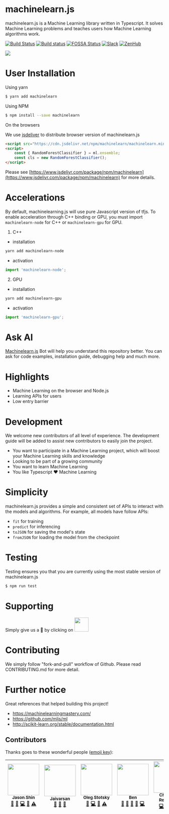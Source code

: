 # machinelearn.js

machinelearn.js is a Machine Learning library written in Typescript. It solves Machine Learning problems
and teaches users how Machine Learning algorithms work.

[![Build Status](https://dev.azure.com/jasonShin91/machinelearn.js/_apis/build/status/machinelearnjs.machinelearnjs?branchName=master)](https://dev.azure.com/jasonShin91/machinelearn.js/_build/latest?definitionId=1&branchName=master)
[![Build status](https://ci.appveyor.com/api/projects/status/juf77mt9fujcd2a2/branch/master?svg=true)](https://ci.appveyor.com/project/JasonShin/machinelearnjs/branch/master)
[![FOSSA Status](https://app.fossa.io/api/projects/git%2Bgithub.com%2FJasonShin%2Fkalimdorjs.svg?type=shield)](https://app.fossa.io/projects/git%2Bgithub.com%2FJasonShin%2Fkalimdorjs?ref=badge_shield)
[![Slack](https://slack.bri.im/badge.svg)](https://slack.bri.im)
[![ZenHub](https://i.imgur.com/nMF1yqZ.png)](https://app.zenhub.com/workspaces/machinelearnjs-5bef95354b5806bc2bf57ff3/boards?repos=131453423)

<img src="https://i.imgur.com/I5VbqB1.jpg">

# User Installation

Using yarn

```bash
$ yarn add machinelearn
```

Using NPM

```bash
$ npm install --save machinelearn
```

On the browsers

We use [jsdeliver](https://www.jsdelivr.com/package/npm/machinelearn) to distribute browser version of machinelearn.js

```html
<script src="https://cdn.jsdelivr.net/npm/machinelearn/machinelearn.min.js"></script>
<script>
    const { RandomForestClassifier } = ml.ensemble;
    const cls = new RandomForestClassifier();
</script>
```

Please see [https://www.jsdelivr.com/package/npm/machinelearn](https://www.jsdelivr.com/package/npm/machinelearn) for more details.

# Accelerations

By default, machinelearning.js will use pure Javascript version of tfjs. To enable acceleration
through C++ binding or GPU, you must import `machinelearn-node` for C++ or `machinelearn-gpu` for GPU.

1. C++

* installation

```bash
yarn add machinelearn-node
```

* activation

```javascript
import 'machinelearn-node';
```

2. GPU

* installation

```bash
yarn add machinelearn-gpu
```

* activation

```javascript
import 'machinelearn-gpu';
```

# Ask AI
[Machinelearn.js](https://codeparrot.ai/oracle?owner=machinelearnjs&repo=machinelearnjs) Bot will help you understand this repository better. You can ask for code examples, installation guide, debugging help and much more.

# Highlights

* Machine Learning on the browser and Node.js
* Learning APIs for users
* Low entry barrier

# Development

We welcome new contributors of all level of experience. The development guide will be added
to assist new contributors to easily join the project.

* You want to participate in a Machine Learning project, which will boost your Machine Learning skills and knowledge
* Looking to be part of a growing community
* You want to learn Machine Learning
* You like Typescript :heart: Machine Learning

# Simplicity

machinelearn.js provides a simple and consistent set of APIs to interact with the models and algorithms.
For example, all models have follow APIs:

* `fit` for training
* `predict` for inferencing
* `toJSON` for saving the model's state
* `fromJSON` for loading the model from the checkpoint

# Testing

Testing ensures you that you are currently using the most stable version of machinelearn.js

```bash
$ npm run test
```

# Supporting

Simply give us a :star2: by clicking on <img width="45" src="https://i.imgur.com/JEOaKBk.png">

# Contributing

We simply follow "fork-and-pull" workflow of Github. Please read CONTRIBUTING.md for more detail.

# Further notice

Great references that helped building this project!

* https://machinelearningmastery.com/
* https://github.com/mljs/ml
* http://scikit-learn.org/stable/documentation.html

## Contributors

Thanks goes to these wonderful people ([emoji key](https://github.com/kentcdodds/all-contributors#emoji-key)):

<!-- ALL-CONTRIBUTORS-LIST:START - Do not remove or modify this section -->

<!-- prettier-ignore -->
| [<img src="https://avatars0.githubusercontent.com/u/2525002?v=4" width="100px;"/><br /><sub><b>Jason Shin</b></sub>](https://github.com/JasonShin)<br />[📝](#blog-JasonShin "Blogposts") [🐛](https://github.com/machinelearnjs/machinelearnjs/issues?q=author%3AJasonShin "Bug reports") [💻](https://github.com/machinelearnjs/machinelearnjs/commits?author=JasonShin "Code") [📖](https://github.com/machinelearnjs/machinelearnjs/commits?author=JasonShin "Documentation") [⚠️](https://github.com/machinelearnjs/machinelearnjs/commits?author=JasonShin "Tests") | [<img src="https://avatars0.githubusercontent.com/u/21098186?v=4" width="100px;"/><br /><sub><b>Jaivarsan</b></sub>](https://github.com/greed2411)<br />[💬](#question-greed2411 "Answering Questions") [🤔](#ideas-greed2411 "Ideas, Planning, & Feedback") [📢](#talk-greed2411 "Talks") | [<img src="https://avatars2.githubusercontent.com/u/9072266?v=4" width="100px;"/><br /><sub><b>Oleg Stotsky</b></sub>](https://github.com/OlegStotsky)<br />[🐛](https://github.com/machinelearnjs/machinelearnjs/issues?q=author%3AOlegStotsky "Bug reports") [💻](https://github.com/machinelearnjs/machinelearnjs/commits?author=OlegStotsky "Code") [📖](https://github.com/machinelearnjs/machinelearnjs/commits?author=OlegStotsky "Documentation") [⚠️](https://github.com/machinelearnjs/machinelearnjs/commits?author=OlegStotsky "Tests") | [<img src="https://avatars3.githubusercontent.com/u/687794?v=4" width="100px;"/><br /><sub><b>Ben</b></sub>](https://github.com/benjaminmcdonald)<br />[💬](#question-benjaminmcdonald "Answering Questions") [🎨](#design-benjaminmcdonald "Design") [📢](#talk-benjaminmcdonald "Talks") [🐛](https://github.com/machinelearnjs/machinelearnjs/issues?q=author%3Abenjaminmcdonald "Bug reports") [💻](https://github.com/machinelearnjs/machinelearnjs/commits?author=benjaminmcdonald "Code") | [<img src="https://avatars1.githubusercontent.com/u/7292257?v=4" width="100px;"/><br /><sub><b>Christoph Reinbothe</b></sub>](https://github.com/LSBOSS)<br />[💻](https://github.com/machinelearnjs/machinelearnjs/commits?author=LSBOSS "Code") [🤔](#ideas-LSBOSS "Ideas, Planning, & Feedback") [🚇](#infra-LSBOSS "Infrastructure (Hosting, Build-Tools, etc)") [👀](#review-LSBOSS "Reviewed Pull Requests") | [<img src="https://avatars1.githubusercontent.com/u/14098106?v=4" width="100px;"/><br /><sub><b>Adam King</b></sub>](https://github.com/adamjking3)<br />[💻](https://github.com/machinelearnjs/machinelearnjs/commits?author=adamjking3 "Code") [⚠️](https://github.com/machinelearnjs/machinelearnjs/commits?author=adamjking3 "Tests") [📖](https://github.com/machinelearnjs/machinelearnjs/commits?author=adamjking3 "Documentation") |
| :---: | :---: | :---: | :---: | :---: | :---: |

<!-- ALL-CONTRIBUTORS-LIST:END -->
